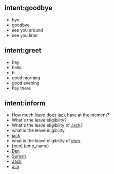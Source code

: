 ## intent:goodbye
- bye
- goodbye
- see you around
- see you later

## intent:greet
- hey
- hello
- hi
- good morning
- good evening
- hey there

## intent:inform
- How much leave does [jack](emp_name) have at the moment?
- What's the leave eligibility?
- What's the leave eligibility of [Jack](emp_name)?
- what is the leave eligibility
- [jack](emp_name)
- what is the leave eligibility of [jerry](emp_name)
- [ben] (emp_name)
- [Ben](emp_name)
- [Suresh](emp_name)
- [Jack](emp_name)
- [Jim](emp_name)
